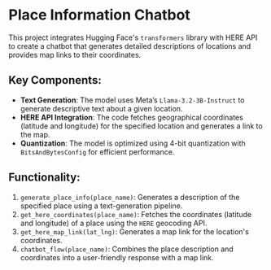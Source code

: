 # Place Information Chatbot

This project integrates Hugging Face's `transformers` library with HERE API to create a chatbot that generates detailed descriptions of locations and provides map links to their coordinates.

## Key Components:

- **Text Generation**: The model uses Meta’s `Llama-3.2-3B-Instruct` to generate descriptive text about a given location.
- **HERE API Integration**: The code fetches geographical coordinates (latitude and longitude) for the specified location and generates a link to the map.
- **Quantization**: The model is optimized using 4-bit quantization with `BitsAndBytesConfig` for efficient performance.

## Functionality:

1. `generate_place_info(place_name)`: Generates a description of the specified place using a text-generation pipeline.
2. `get_here_coordinates(place_name)`: Fetches the coordinates (latitude and longitude) of a place using the `HERE` geocoding API.
3. `get_here_map_link(lat_lng)`: Generates a map link for the location's coordinates.
4. `chatbot_flow(place_name)`: Combines the place description and coordinates into a user-friendly response with a map link.

